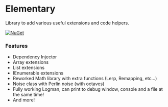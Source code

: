 # Elementary
Library to add various useful extensions and code helpers.

[![NuGet](https://img.shields.io/badge/nuget-1.0.5.0-blue.svg)](https://www.nuget.org/packages/Elementary/)
### Features
- Dependency Injector
- Array extensions
- List extensions
- IEnumerable extensions
- Reworked Math library with extra functions (Lerp, Remapping, etc...)
- Noise class with Perlin noise (with octaves)
- Fully working Logman, can print to debug window, console and a file at the same time!
- And more!
